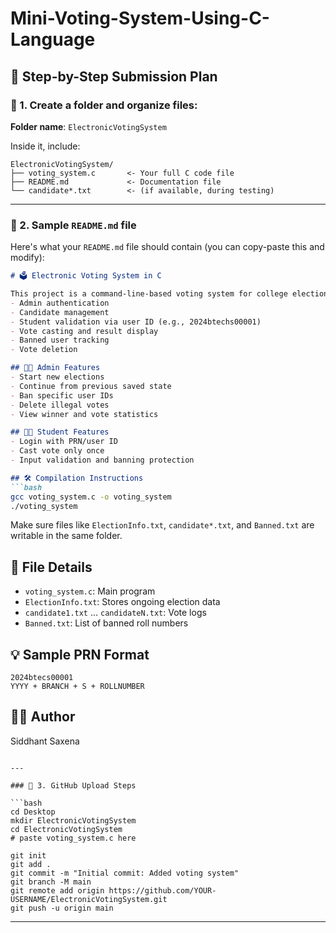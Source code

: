 # Mini-Voting-System-Using-C-Language

## 📁 **Step-by-Step Submission Plan**

### 🔧 1. Create a folder and organize files:

**Folder name**: `ElectronicVotingSystem`

Inside it, include:

```
ElectronicVotingSystem/
├── voting_system.c       <- Your full C code file
├── README.md             <- Documentation file
└── candidate*.txt        <- (if available, during testing)
```

---

### 📝 2. Sample `README.md` file

Here's what your `README.md` file should contain (you can copy-paste this and modify):

````markdown
# 🗳️ Electronic Voting System in C

This project is a command-line-based voting system for college elections. It supports:
- Admin authentication
- Candidate management
- Student validation via user ID (e.g., 2024btechs00001)
- Vote casting and result display
- Banned user tracking
- Vote deletion

## 👨‍💼 Admin Features
- Start new elections
- Continue from previous saved state
- Ban specific user IDs
- Delete illegal votes
- View winner and vote statistics

## 👨‍🎓 Student Features
- Login with PRN/user ID
- Cast vote only once
- Input validation and banning protection

## 🛠 Compilation Instructions
```bash
gcc voting_system.c -o voting_system
./voting_system
````

Make sure files like `ElectionInfo.txt`, `candidate*.txt`, and `Banned.txt` are writable in the same folder.

## 📁 File Details

* `voting_system.c`: Main program
* `ElectionInfo.txt`: Stores ongoing election data
* `candidate1.txt` ... `candidateN.txt`: Vote logs
* `Banned.txt`: List of banned roll numbers

## 💡 Sample PRN Format

```
2024btecs00001
YYYY + BRANCH + S + ROLLNUMBER
```

## 👨‍💻 Author

Siddhant Saxena

````

---

### 🚀 3. GitHub Upload Steps

```bash
cd Desktop
mkdir ElectronicVotingSystem
cd ElectronicVotingSystem
# paste voting_system.c here

git init
git add .
git commit -m "Initial commit: Added voting system"
git branch -M main
git remote add origin https://github.com/YOUR-USERNAME/ElectronicVotingSystem.git
git push -u origin main
````

---



